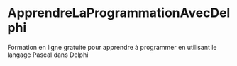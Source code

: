 # ApprendreLaProgrammationAvecDelphi
Formation en ligne gratuite pour apprendre à programmer en utilisant le langage Pascal dans Delphi
